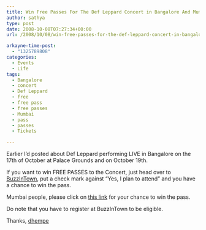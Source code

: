 ```yaml
---
title: Win Free Passes For The Def Leppard Concert in Bangalore And Mumbai
author: sathya
type: post
date: 2008-10-08T07:27:34+00:00
url: /2008/10/08/win-free-passes-for-the-def-leppard-concert-in-bangalore-and-mumbai/

arkayne-time-post:
  - "1325789808"
categories:
  - Events
  - Life
tags:
  - Bangalore
  - concert
  - Def Leppard
  - free
  - free pass
  - free passes
  - Mumbai
  - pass
  - passes
  - Tickets

---
```

Earlier I’d posted about Def Leppard performing LIVE in Bangalore on the 17th of October at Palace Grounds and on October 19th.

If you want to win FREE PASSES to the Concert, just head over to <a href="https://www.buzzintown.com/?44183" target="_blank" rel="nofollow">BuzzInTown</a>, put a check mark against “Yes, I plan to attend” and you have a chance to win the pass.

Mumbai people, please click on <a href="https://www.buzzintown.com/?46647" target="_blank" rel="nofollow">this link</a> for your chance to win the pass.

Do note that you have to register at BuzzInTown to be eligible.

Thanks, <a href="https://twitter.com/dhempe/statuses/950971013" target="_blank">dhempe</a>
